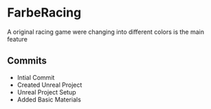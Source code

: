# FarbeRacing
A original racing game were changing into different colors is the main feature

## Commits
* Intial Commit
* Created Unreal Project
* Unreal Project Setup
* Added Basic Materials